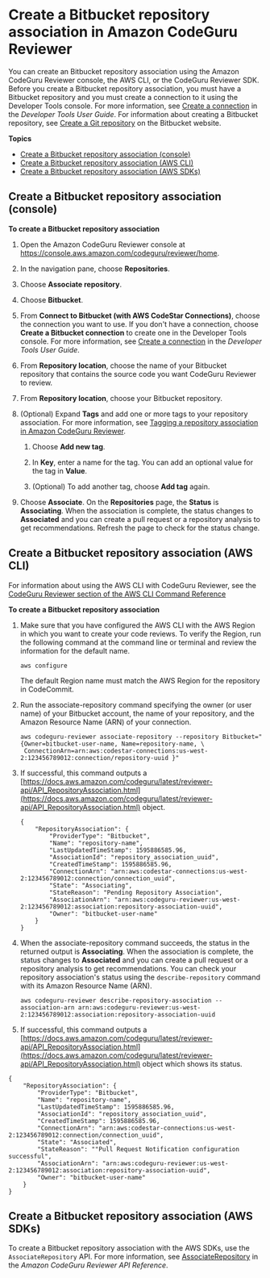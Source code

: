 # Create a Bitbucket repository association in Amazon CodeGuru Reviewer<a name="create-bitbucket-association"></a>

You can create an Bitbucket repository association using the Amazon CodeGuru Reviewer console, the AWS CLI, or the CodeGuru Reviewer SDK\. Before you create a Bitbucket repository association, you must have a Bitbucket repository and you must create a connection to it using the Developer Tools console\. For more information, see [Create a connection](https://docs.aws.amazon.com/dtconsole/latest/userguide/connections-create.html) in the *Developer Tools User Guide*\. For information about creating a Bitbucket repository, see [Create a Git repository](https://support.atlassian.com/bitbucket-cloud/docs/create-a-git-repository/) on the Bitbucket website\. 

**Topics**
+ [Create a Bitbucket repository association \(console\)](#create-bitbucket-association-console)
+ [Create a Bitbucket repository association \(AWS CLI\)](#create-bitbucket-association-cli)
+ [Create a Bitbucket repository association \(AWS SDKs\)](#create-bitbucket-association-sdk)

## Create a Bitbucket repository association \(console\)<a name="create-bitbucket-association-console"></a>

**To create a Bitbucket repository association**

1. Open the Amazon CodeGuru Reviewer console at [https://console\.aws\.amazon\.com/codeguru/reviewer/home](https://console.aws.amazon.com/codeguru/reviewer/home)\.

1. In the navigation pane, choose **Repositories**\. 

1. Choose **Associate repository**\. 

1. Choose **Bitbucket**\. 

1. From **Connect to Bitbucket \(with AWS CodeStar Connections\)**, choose the connection you want to use\. If you don't have a connection, choose **Create a Bitbucket connection** to create one in the Developer Tools console\. For more information, see [Create a connection](https://docs.aws.amazon.com/dtconsole/latest/userguide/connections-create.html) in the *Developer Tools User Guide*\. 

1. From **Repository location**, choose the name of your Bitbucket repository that contains the source code you want CodeGuru Reviewer to review\. 

1. From **Repository location**, choose your Bitbucket repository\.

1. \(Optional\) Expand **Tags** and add one or more tags to your repository association\. For more information, see [Tagging a repository association in Amazon CodeGuru Reviewer](tag-repository-association.md)\.

   1. Choose **Add new tag**\.

   1. In **Key**, enter a name for the tag\. You can add an optional value for the tag in **Value**\. 

   1. \(Optional\) To add another tag, choose **Add tag** again\.

1. Choose **Associate**\. On the **Repositories** page, the **Status** is **Associating**\. When the association is complete, the status changes to **Associated** and you can create a pull request or a repository analysis to get recommendations\. Refresh the page to check for the status change\. 

## Create a Bitbucket repository association \(AWS CLI\)<a name="create-bitbucket-association-cli"></a>

 For information about using the AWS CLI with CodeGuru Reviewer, see the [CodeGuru Reviewer section of the AWS CLI Command Reference](https://docs.aws.amazon.com/cli/latest/reference/codeguru-reviewer/index.html) 

**To create a Bitbucket repository association**

1. Make sure that you have configured the AWS CLI with the AWS Region in which you want to create your code reviews\. To verify the Region, run the following command at the command line or terminal and review the information for the default name\. 

   ```
   aws configure
   ```

    The default Region name must match the AWS Region for the repository in CodeCommit\. 

1. Run the associate\-repository command specifying the owner \(or user name\) of your Bitbucket account, the name of your repository, and the Amazon Resource Name \(ARN\) of your connection\. 

   ```
   aws codeguru-reviewer associate-repository --repository Bitbucket="{Owner=bitbucket-user-name, Name=repository-name, \
    ConnectionArn=arn:aws:codestar-connections:us-west-2:123456789012:connection/repository-uuid }"
   ```

1. If successful, this command outputs a [https://docs.aws.amazon.com/codeguru/latest/reviewer-api/API_RepositoryAssociation.html](https://docs.aws.amazon.com/codeguru/latest/reviewer-api/API_RepositoryAssociation.html) object\. 

   ```
   {
       "RepositoryAssociation": {
           "ProviderType": "Bitbucket",
           "Name": "repository-name",
           "LastUpdatedTimeStamp": 1595886585.96,
           "AssociationId": "repository_association_uuid",
           "CreatedTimeStamp": 1595886585.96,
           "ConnectionArn": "arn:aws:codestar-connections:us-west-2:123456789012:connection/connection_uuid",
           "State": "Associating",
           "StateReason": "Pending Repository Association",
           "AssociationArn": "arn:aws:codeguru-reviewer:us-west-2:123456789012:association:repository-association-uuid",
           "Owner": "bitbucket-user-name"
       }
   }
   ```

1. When the associate\-repository command succeeds, the status in the returned output is **Associating**\. When the association is complete, the status changes to **Associated** and you can create a pull request or a repository analysis to get recommendations\. You can check your repository association's status using the `describe-repository` command with its Amazon Resource Name \(ARN\)\. 

   ```
   aws codeguru-reviewer describe-repository-association --association-arn arn:aws:codeguru-reviewer:us-west-2:123456789012:association:repository-association-uuid
   ```

1.  If successful, this command outputs a [https://docs.aws.amazon.com/codeguru/latest/reviewer-api/API_RepositoryAssociation.html](https://docs.aws.amazon.com/codeguru/latest/reviewer-api/API_RepositoryAssociation.html) object which shows its status\. 

   ```
   {
       "RepositoryAssociation": {
           "ProviderType": "Bitbucket",
           "Name": "repository-name",
           "LastUpdatedTimeStamp": 1595886585.96,
           "AssociationId": "repository_association_uuid",
           "CreatedTimeStamp": 1595886585.96,
           "ConnectionArn": "arn:aws:codestar-connections:us-west-2:123456789012:connection/connection_uuid",
           "State": "Associated",
           "StateReason": ""Pull Request Notification configuration successful",
           "AssociationArn": "arn:aws:codeguru-reviewer:us-west-2:123456789012:association:repository-association-uuid",
           "Owner": "bitbucket-user-name"
       }
   }
   ```

## Create a Bitbucket repository association \(AWS SDKs\)<a name="create-bitbucket-association-sdk"></a>

 To create a Bitbucket repository association with the AWS SDKs, use the `AssociateRepository` API\. For more information, see [AssociateRepository](https://docs.aws.amazon.com/codeguru/latest/reviewer-api/API_AssociateRepository.html) in the *Amazon CodeGuru Reviewer API Reference*\. 